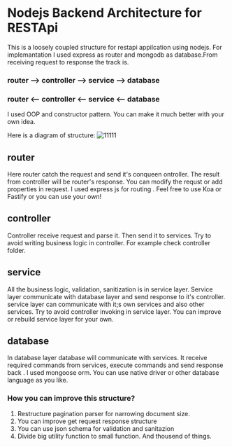 # Nodejs Backend Architecture for RESTApi 

This is a loosely coupled structure for restapi appilcation using nodejs. For implemantation I used express as router and mongodb as database.From receiving request to response the track is.
### router --> controller --> service --> database
### router <-- controller <-- service <-- database

I used OOP and constructor pattern. You can make it much better with your own idea.

Here is a diagram of structure:
![11111](https://user-images.githubusercontent.com/117907109/206020988-1172006d-c9cf-498e-adaa-8f666ad87d68.png)


## router
Here router catch the request and send it's conqueen ontroller. The result from controller will be router's response. You can modify the requst or add properties in request. I used express js for routing . Feel free to use Koa or Fastify or you can use your own!


## controller
Controller receive request and parse it. Then send it to services. Try to avoid writing business logic in controller. For example check controller folder.

## service
All the business logic, validation, sanitization is in service layer. Service layer communicate with database layer and send response to it's controller. service layer can communicate with it;s own services and also other services. Try to avoid controller invoking in service layer. You can improve or rebuild service layer for your own.

## database
In database layer database will communicate with services. It receive required commands from services, execute commands and send response back . I used mongoose orm. You can use native driver or other database language as you like. 

### How you can improve this structure?
1. Restructure pagination parser for narrowing document size.
2. You can improve get request response structure
3. You can use json schema for validation and sanitazion 
4. Divide big utility function to small function. 
And thousend of things.

